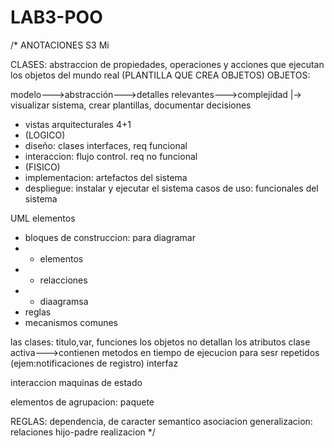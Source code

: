 # LAB3-POO

/*
ANOTACIONES S3 Mi

CLASES: abstraccion de propiedades, operaciones y acciones que ejecutan los objetos del mundo real (PLANTILLA QUE CREA OBJETOS)
OBJETOS:

modelo--->abstracción--->detalles relevantes--->complejidad
|-> visualizar sistema, crear plantillas, documentar decisiones

- vistas arquitecturales 4+1
-   (LOGICO)
-   diseño: clases interfaces, req funcional
-   interaccion: flujo control. req no funcional
-   (FISICO)
-   implementacion: artefactos del sistema 
-   despliegue: instalar y ejecutar el sistema
    casos de uso: funcionales del sistema
    
UML elementos
- bloques de construccion: para diagramar
- - elementos
- - relacciones
- - diaagramsa
- reglas
- mecanismos comunes

las clases: titulo,var, funciones
los objetos no detallan los atributos
clase activa--->contienen metodos en tiempo de ejecucion para sesr repetidos (ejem:notificaciones de registro)
interfaz

interaccion
maquinas de estado

elementos de agrupacion: paquete

REGLAS:
dependencia, de caracter semantico
asociacion
generalizacion: relaciones hijo-padre
realizacion
*/
